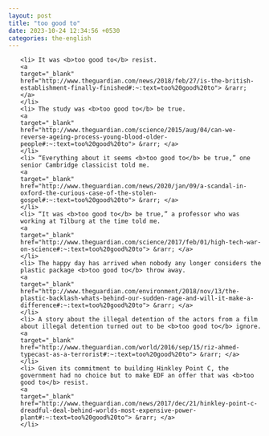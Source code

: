 ```yaml
---
layout: post
title: "too good to"
date: 2023-10-24 12:34:56 +0530
categories: the-english
---
```

<ol>

    <li> It was <b>too good to</b> resist.
    <a 
    target="_blank" 
    href="http://www.theguardian.com/news/2018/feb/27/is-the-british-establishment-finally-finished#:~:text=too%20good%20to"> &rarr; </a>
    </li>
    <li> The study was <b>too good to</b> be true.
    <a 
    target="_blank" 
    href="http://www.theguardian.com/science/2015/aug/04/can-we-reverse-ageing-process-young-blood-older-people#:~:text=too%20good%20to"> &rarr; </a>
    </li>
    <li> “Everything about it seems <b>too good to</b> be true,” one senior Cambridge classicist told me.
    <a 
    target="_blank" 
    href="http://www.theguardian.com/news/2020/jan/09/a-scandal-in-oxford-the-curious-case-of-the-stolen-gospel#:~:text=too%20good%20to"> &rarr; </a>
    </li>
    <li> “It was <b>too good to</b> be true,” a professor who was working at Tilburg at the time told me.
    <a 
    target="_blank" 
    href="http://www.theguardian.com/science/2017/feb/01/high-tech-war-on-science#:~:text=too%20good%20to"> &rarr; </a>
    </li>
    <li> The happy day has arrived when nobody any longer considers the plastic package <b>too good to</b> throw away.
    <a 
    target="_blank" 
    href="http://www.theguardian.com/environment/2018/nov/13/the-plastic-backlash-whats-behind-our-sudden-rage-and-will-it-make-a-difference#:~:text=too%20good%20to"> &rarr; </a>
    </li>
    <li> A story about the illegal detention of the actors from a film about illegal detention turned out to be <b>too good to</b> ignore.
    <a 
    target="_blank" 
    href="http://www.theguardian.com/world/2016/sep/15/riz-ahmed-typecast-as-a-terrorist#:~:text=too%20good%20to"> &rarr; </a>
    </li>
    <li> Given its commitment to building Hinkley Point C, the government had no choice but to make EDF an offer that was <b>too good to</b> resist.
    <a 
    target="_blank" 
    href="http://www.theguardian.com/news/2017/dec/21/hinkley-point-c-dreadful-deal-behind-worlds-most-expensive-power-plant#:~:text=too%20good%20to"> &rarr; </a>
    </li>